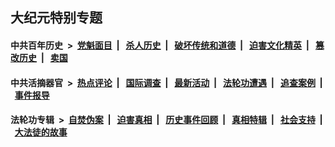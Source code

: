 ## 大纪元特别专题

#### 中共百年历史 &nbsp;>&nbsp; [党魁面目](indexes/nf1176107/README.md?04270430) &nbsp;| &nbsp; [杀人历史](indexes/nf1176106/README.md?04270430) &nbsp;| &nbsp; [破坏传统和道德](indexes/nf1176106/README.md?04270430) &nbsp;| &nbsp; [迫害文化精英](indexes/nf1176111/README.md?04270430) &nbsp;| &nbsp; [篡改历史](indexes/nf1176115/README.md?04270430) &nbsp;| &nbsp; [卖国](indexes/nf1176117/README.md?04270430) 

#### 中共活摘器官 &nbsp;>&nbsp; [热点评论](indexes/nf5879/README.md?04270430) &nbsp;| &nbsp; [国际调查](indexes/nf5947/README.md?04270430) &nbsp;| &nbsp; [最新活动](indexes/nf5883/README.md?04270430) &nbsp;| &nbsp; [法轮功遭遇](indexes/nf5881/README.md?04270430) &nbsp;| &nbsp; [追查案例](indexes/nf5880/README.md?04270430) &nbsp;| &nbsp; [事件报导](indexes/nf5877/README.md?04270430) 

#### 法轮功专辑 &nbsp;>&nbsp; [自焚伪案](indexes/nf5562/README.md?04270430) &nbsp;| &nbsp; [迫害真相](indexes/nf4379/README.md?04270430) &nbsp;| &nbsp; [历史事件回顾](indexes/nf5793/README.md?04270430) &nbsp;| &nbsp; [真相特辑](indexes/nf4389/README.md?04270430) &nbsp;| &nbsp; [社会支持](indexes/nf4386/README.md?04270430) &nbsp;| &nbsp; [大法徒的故事](indexes/nf1147481/README.md?04270430) 
